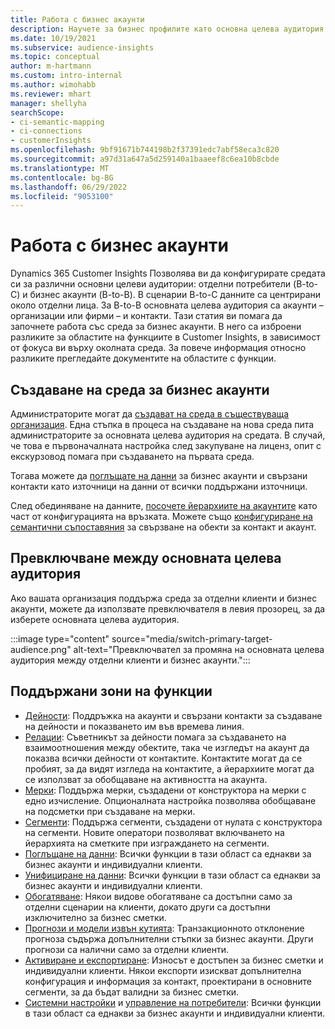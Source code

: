 ```yaml
---
title: Работа с бизнес акаунти
description: Научете за бизнес профилите като основна целева аудитория в Dynamics 365 Customer Insights.
ms.date: 10/19/2021
ms.subservice: audience-insights
ms.topic: conceptual
author: m-hartmann
ms.custom: intro-internal
ms.author: wimohabb
ms.reviewer: mhart
manager: shellyha
searchScope:
- ci-semantic-mapping
- ci-connections
- customerInsights
ms.openlocfilehash: 9bf91671b744198b2f37391edc7abf58eca3c820
ms.sourcegitcommit: a97d31a647a5d259140a1baaeef8c6ea10b8cbde
ms.translationtype: MT
ms.contentlocale: bg-BG
ms.lasthandoff: 06/29/2022
ms.locfileid: "9053100"
---
```

# <a name="work-with-business-accounts"></a>Работа с бизнес акаунти

Dynamics 365 Customer Insights Позволява ви да конфигурирате средата си за различни основни целеви аудитории: отделни потребители (B-to-C) и бизнес акаунти (B-to-B). В сценарии B-to-C данните са центрирани около отделни лица. За B-to-B основната целева аудитория са акаунти – организации или фирми – и контакти. Тази статия ви помага да започнете работа със среда за бизнес акаунти. В него са изброени разликите за областите на функциите в Customer Insights, в зависимост от фокуса ви върху околната среда. За повече информация относно разликите прегледайте документите на областите с функции. 

## <a name="create-an-environment-for-business-accounts"></a>Създаване на среда за бизнес акаунти

Администраторите могат да [създават на среда в съществуваща организация](create-environment.md). Една стъпка в процеса на създаване на нова среда пита администраторите за основната целева аудитория на средата. В случай, че това е първоначалната настройка след закупуване на лиценз, опит с екскурзовод помага при създаването на първата среда.

Тогава можете да [поглъщате на данни](data-sources.md) за бизнес акаунти и свързани контакти като източници на данни от всички поддържани източници.

След обединяване на данните, [посочете йерархиите на акаунтите](relationships.md#set-up-account-hierarchies) като част от конфигурацията на връзката. Можете също [конфигуриране на семантични съпоставяния](semantic-mappings.md) за свързване на обекти за контакт и акаунт. 

## <a name="switch-between-primary-target-audience"></a>Превключване между основната целева аудитория

Ако вашата организация поддържа среда за отделни клиенти и бизнес акаунти, можете да използвате превключвателя в левия прозорец, за да изберете основната целева аудитория.

:::image type="content" source="media/switch-primary-target-audience.png" alt-text="Превключвател за промяна на основната целева аудитория между отделни клиенти и бизнес акаунти.":::

## <a name="supported-feature-areas"></a>Поддържани зони на функции

- [Дейности](activities.md): Поддръжка на акаунти и свързани контакти за създаване на дейности и показването им във времева линия.
- [Релации](relationships.md): Съветникът за дейности помага за създаването на взаимоотношения между обектите, така че изгледът на акаунт да показва всички дейности от контактите. Контактите могат да се пробият, за да видят изгледа на контактите, а йерархиите могат да се използват за обобщаване на активността на акаунта.
- [Мерки](measures.md): Поддържа мерки, създадени от конструктора на мерки с едно изчисление. Опционалната настройка позволява обобщаване на подсметки при създаване на мерки.
- [Сегменти](segments.md): Поддържа сегменти, създадени от нулата с конструктора на сегменти. Новите оператори позволяват включването на йерархията на сметките при изграждането на сегменти.
- [Поглъщане на данни](data-sources.md): Всички функции в тази област са еднакви за бизнес акаунти и индивидуални клиенти.
- [Унифициране на данни](data-unification.md): Всички функции в тази област са еднакви за бизнес акаунти и индивидуални клиенти.
- [Обогатяване](enrichment-hub.md): Някои видове обогатяване са достъпни само за отделни сценарии на клиенти, докато други са достъпни изключително за бизнес сметки.
- [Прогнози и модели извън кутията](predictions-overview.md): Транзакционното отклонение прогноза съдържа допълнителни стъпки за бизнес акаунти. Други прогнози са налични само за отделни клиенти.
- [Активиране и експортиране](export-destinations.md): Износът е достъпен за бизнес сметки и индивидуални клиенти. Някои експорти изискват допълнителна конфигурация и информация за контакт, проектирани в основните сегменти, за да бъдат валидни за бизнес сметки.
- [Системни настройки](system.md) и [управление на потребители](permissions.md): Всички функции в тази област са еднакви за бизнес акаунти и индивидуални клиенти.


